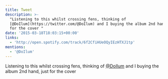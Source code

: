 ```yaml
---
title: Tweet
description: >-
  "Listening to this whilst crossing fens, thinking of
  [@DoIlum](https://twitter.com/@DoIlum) and I buying the album 2nd hand, just
  for the cover "
date: '2015-03-18T18:03:15+00:00'
links:
  - 'http://open.spotify.com/track/6f2CfiHUeOQyIEzHTXJ1tp'
mentions:
  - '@DoIlum'
---
```

Listening to this whilst crossing fens, thinking of [@DoIlum](https://twitter.com/@DoIlum) and I buying the album 2nd hand, just for the cover 
